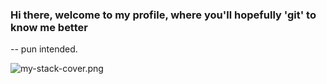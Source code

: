 ### Hi there, welcome to my profile, where you'll hopefully 'git' to know me better 
-- pun intended.

![my-stack-cover.png](https://drive.google.com/uc?id=15KN7u7nQTkH6_qe67qv01RwrWvKcc4zf)

<!--
**h-aburesha/h-aburesha** is a ✨ _special_ ✨ repository because its `README.md` (this file) appears on your GitHub profile.

Here are some ideas to get you started:

- 🔭 I’m currently working on ...
- 🌱 I’m currently learning ...
- 👯 I’m looking to collaborate on ...
- 🤔 I’m looking for help with ...
- 💬 Ask me about ...
- 📫 How to reach me: ...
- 😄 Pronouns: ...
- ⚡ Fun fact: ...
-->
